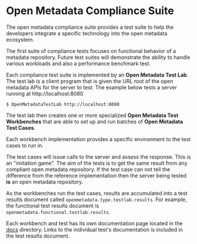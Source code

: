 <!-- SPDX-License-Identifier: Apache-2.0 -->
  
# Open Metadata Compliance Suite

The open metadata compliance suite provides a test suite to help the developers
integrate a specific technology into the open metadata ecosystem.

The first suite of compliance tests focuses on functional
behavior of a metadata repository.  Future test suites will
demonstrate the ability to handle various workloads and also
a performance benchmark test.

Each compliance test suite is implemented by an 
**Open Metadata Test Lab**.  The test lab is a client program
that is given the URL root of the open metadata APIs for the
server to test. The example below tests a server running at http://localhost:8080

```
$ OpenMetadataTestLab http://localhost:8080

```

The test lab then creates one or more specialized
**Open Metadata Test Workbenches** that are able to set up
and run batches of **Open Metadata Test Cases**.

Each workbench implementation provides a specific environment
to the test cases to run in.

The test cases will issue calls to the server and assess the
response.  This is an "imitation game".
The aim of the tests is to get the same result from any
compliant open metadata repository.  If the test case
can not tell the difference from the reference implementation
then the server being tested **is** an open metadata repository.

As the workbenches run the test cases, results are accumulated
into a test results document called
<code>openmetadata.<i>type</i>.testlab.results</code>.
For example, the functional test results document is
<code>openmetadata.functional.testlab.results</code>.

Each workbench and test has its own documentation page located
in the [docs](docs/README.md) directory.  Links to the
individual test's documentation is included in the test results document.


  
  